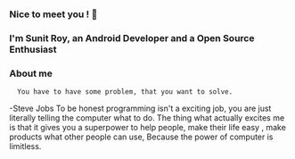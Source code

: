 ### Nice to meet you ! 👋
### I'm Sunit Roy, an Android Developer and a Open Source Enthusiast 

<!--
**SunitRoy2703/SunitRoy2703** is a ✨ _special_ ✨ repository because its `README.md` (this file) appears on your GitHub profile.

Here are some ideas to get you started:

- 🔭 I’m currently working on ...
- 🌱 I’m currently learning ...
- 👯 I’m looking to collaborate on ...
- 🤔 I’m looking for help with ...
- 💬 Ask me about ...
- 📫 How to reach me: ...
- 😄 Pronouns: ...
- ⚡ Fun fact: ...
-->

### About me 

      You have to have some problem, that you want to solve.
-Steve Jobs
To be honest programming isn't a exciting job, you are just literally telling the computer what to do. The thing what actually excites me is that it gives you a superpower to help people, make their life easy , make products what other people can use, Because the power of computer is limitless. 
